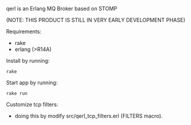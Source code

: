 qerl is an Erlang MQ Broker based on STOMP

(NOTE: THIS PRODUCT IS STILL IN VERY EARLY DEVELOPMENT PHASE)

Requirements:  
  - rake  
  - erlang (>R14A)

Install by running:  

    rake

Start app by running:  

    rake run

Customize tcp filters:  
  - doing this by modify src/qerl\_tcp\_filters.erl (FILTERS macro).

